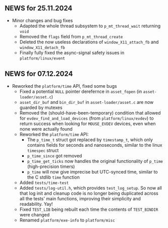 ## NEWS for 25.11.2024
* Minor changes and bug fixes
    * Adapted the whole thread subsystem to `p_mt_thread_wait` returning `void`
    * Removed the `flags` field from `p_mt_thread_create`
    * Deleted the now useless declarations of `window_X11_attach_fb` and `window_X11_detach_fb`
    * Finally fully fixed the async-signal safety issues in `platform/linux/event`

## NEWS for 07.12.2024
* Reworked the `platform/time` API, fixed some bugs
    * Fixed a potential `NULL` pointer derefernce in `asset_fopen` (in `asset-loader/asset.c`)
    * `asset_dir_buf` and `bin_dir_buf` in `asset-loader/asset.c` are now guarded by mutexes
    * Removed the (should-have-been-temporary) condition that allowed for `evdev_find_and_load_devices`
        (from `platform/linux/evdev`) to return success when looking for `MOUSE_EVDEV` devices,
        even when none were actually found
    * Reworked the `platform/time` API:
        * The `p_time_t` struct got replaced by `timestamp_t`, which only contains fields
            for seconds and nanoseconds, similar to the linux `timespec` struct
        * `p_time_since` got removed
        * `p_time_get_ticks` now handles the original functionality of `p_time` (high-precision timers)
        * `p_time` will now give imprecise but UTC-synced time, similar to the C stdlib `time` function
    * Added `tests/time-test`
    * Added `tests/log-util.h`, which provides `test_log_setup`.
        So now all that log init and cleanup code is no longer being duplicated across
        all the tests' main functions, improving their simplicity and readability.
        Yay!
    * Fixed `TEST_LIB` being rebuilt each time the contents of `TEST_BINDIR` were changed
    * Renamed `platform/exe-info` to `platform/misc`
